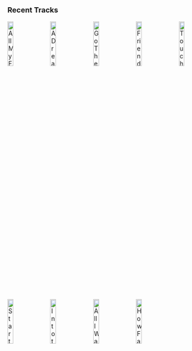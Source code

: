 ### Recent Tracks
[<img src='https://lastfm.freetls.fastly.net/i/u/300x300/9f3d10b812a9b7fed3f25252335921f7.png' width='16%' height='16%' alt='All My Friends'>](https://www.last.fm/music/madeon/_/all%2bmy%2bfriends)&nbsp;&nbsp;&nbsp;&nbsp;[<img src='https://lastfm.freetls.fastly.net/i/u/300x300/d9f6b1eaa4884f05cffa754bdd2b62ec.png' width='16%' height='16%' alt='A Dream Is a Wish Your Heart Makes'>](https://www.last.fm/music/lily%2bjames/_/a%2bdream%2bis%2ba%2bwish%2byour%2bheart%2bmakes)&nbsp;&nbsp;&nbsp;&nbsp;[<img src='https://lastfm.freetls.fastly.net/i/u/300x300/f6a1d58188a54a92b31c41e5eddef1de.png' width='16%' height='16%' alt='Go The Distance'>](https://www.last.fm/music/roger%2bbart/_/go%2bthe%2bdistance)&nbsp;&nbsp;&nbsp;&nbsp;[<img src='https://lastfm.freetls.fastly.net/i/u/300x300/0b86598b1882fa2809487ceb9b8465ac.png' width='16%' height='16%' alt='Friend Like Me'>](https://www.last.fm/music/will%2bsmith/_/friend%2blike%2bme)&nbsp;&nbsp;&nbsp;&nbsp;[<img src='https://lastfm.freetls.fastly.net/i/u/300x300/ad176afdd66d4a03a2e12854142cf6cf.png' width='16%' height='16%' alt='Touch The Sky - From "Brave"/Soundtrack'>](https://www.last.fm/music/julie%2bfowlis/_/touch%2bthe%2bsky%2b-%2bfrom%2b%2522brave%2522%252fsoundtrack)&nbsp;&nbsp;&nbsp;&nbsp;<br>[<img src='https://lastfm.freetls.fastly.net/i/u/300x300/defa5b81dcfb862e043cdcd6038729c7.png' width='16%' height='16%' alt='Start of Something New - Nini Version'>](https://www.last.fm/music/olivia%2brodrigo/_/start%2bof%2bsomething%2bnew%2b-%2bnini%2bversion)&nbsp;&nbsp;&nbsp;&nbsp;[<img src='https://lastfm.freetls.fastly.net/i/u/300x300/2ef08224dcaa7171d2d09d229e4846bb.png' width='16%' height='16%' alt='Into the Unknown - Panic! At The Disco Version'>](https://www.last.fm/music/panic%2521%2bat%2bthe%2bdisco/_/into%2bthe%2bunknown%2b-%2bpanic%2521%2bat%2bthe%2bdisco%2bversion)&nbsp;&nbsp;&nbsp;&nbsp;[<img src='https://lastfm.freetls.fastly.net/i/u/300x300/8a36c0190ca56d9c701427e12a3ccc5f.png' width='16%' height='16%' alt='All I Want'>](https://www.last.fm/music/olivia%2brodrigo/_/all%2bi%2bwant)&nbsp;&nbsp;&nbsp;&nbsp;[<img src='https://lastfm.freetls.fastly.net/i/u/300x300/864409e9483c3b43cb4c9b860f4e795d.png' width='16%' height='16%' alt='How Far Ill Go'>](https://www.last.fm/music/auli%2527i%2bcravalho/_/how%2bfar%2bi%2527ll%2bgo)&nbsp;&nbsp;&nbsp;&nbsp;